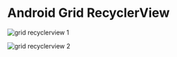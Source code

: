 # Android Grid RecyclerView

![grid recyclerview 1](https://user-images.githubusercontent.com/801612/50357822-16b1ac80-050c-11e9-9539-5974ec026880.jpeg)

![grid recyclerview 2](https://user-images.githubusercontent.com/801612/50357827-19140680-050c-11e9-9a98-ce02a0b3f06f.jpeg)
